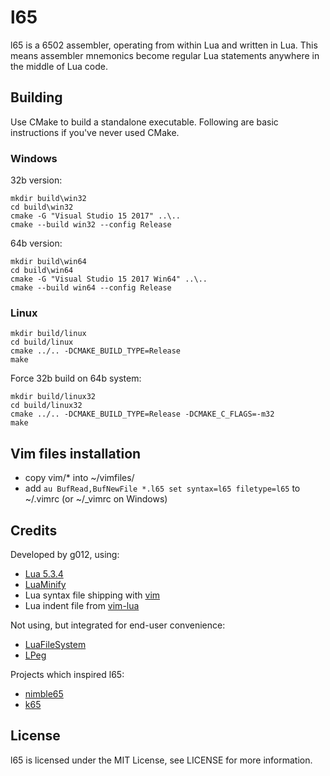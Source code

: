 # l65

l65 is a 6502 assembler, operating from within Lua and written in Lua. This means assembler mnemonics become regular Lua statements anywhere in the middle of Lua code.

## Building

Use CMake to build a standalone executable. Following are basic instructions if you've never used CMake.

### Windows

32b version:
```
mkdir build\win32
cd build\win32
cmake -G "Visual Studio 15 2017" ..\..
cmake --build win32 --config Release
```

64b version:
```
mkdir build\win64
cd build\win64
cmake -G "Visual Studio 15 2017 Win64" ..\..
cmake --build win64 --config Release
```

### Linux

```
mkdir build/linux
cd build/linux
cmake ../.. -DCMAKE_BUILD_TYPE=Release
make
```

Force 32b build on 64b system:
```
mkdir build/linux32
cd build/linux32
cmake ../.. -DCMAKE_BUILD_TYPE=Release -DCMAKE_C_FLAGS=-m32
make
```

## Vim files installation

 * copy vim/* into ~/vimfiles/
 * add `au BufRead,BufNewFile *.l65 set syntax=l65 filetype=l65` to ~/.vimrc (or ~/_vimrc on Windows)

## Credits

Developed by g012, using:
 * [Lua 5.3.4](https://www.lua.org/)
 * [LuaMinify](https://github.com/stravant/LuaMinify)
 * Lua syntax file shipping with [vim](http://www.vim.org)
 * Lua indent file from [vim-lua](https://github.com/tbastos/vim-lua)

Not using, but integrated for end-user convenience:
 * [LuaFileSystem](https://keplerproject.github.io/luafilesystem)
 * [LPeg](http://www.inf.puc-rio.br/~roberto/lpeg)

Projects which inspired l65:
 * [nimble65](https://bitbucket.org/kylearan/nimble65)
 * [k65](http://devkk.net/wiki/index.php?title=K65)

## License

l65 is licensed under the MIT License, see LICENSE for more information.
